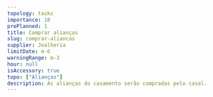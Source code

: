```yaml
---
topology: tasks
importance: 10
prePlanned: 1
title: Comprar alianças
slug: comprar-aliancas
supplier: Joalheria
limitDate: m-6
warningRange: m-3
hour: null
isAccessory: true
topo: ["Alianças"]
description: As alianças do casamento serão compradas pelo casal.
---
```

